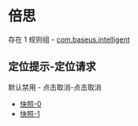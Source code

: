 # 倍思

存在 1 规则组 - [com.baseus.intelligent](/src/apps/com.baseus.intelligent.ts)

## 定位提示-定位请求

默认禁用 - 点击取消-点击取消

- [快照-0](https://i.gkd.li/import/13827653)
- [快照-1](https://i.gkd.li/import/13827986)
